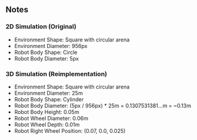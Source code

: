 ## Notes

### 2D Simulation (Original)
- Environment Shape: Square with circular arena
- Environment Diameter: 956px
- Robot Body Shape: Circle
- Robot Body Diameter: 5px

### 3D Simulation (Reimplementation)
- Environment Shape: Square with circular arena
- Environment Diameter: 25m
- Robot Body Shape: Cylinder
- Robot Body Diameter: (5px / 956px) * 25m = 0.1307531381...m = ~0.13m
- Robot Body Height: 0.05m
- Robot Wheel Diameter: 0.06m
- Robot Wheel Depth: 0.01m
- Robot Right Wheel Position: (0.07, 0.0, 0.025)